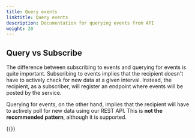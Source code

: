```yaml
---
title: Query events
linktitle: Query events
description: Documentation for querying events from API
weight: 20
---
```


## Query vs Subscribe

The difference between subscribing to events and querying for events is quite important. Subscribing to events implies 
that the recipient doesn't have to actively check for new data at a given interval. Instead, the recipient, as a subscriber,
will register an endpoint where events will be posted by the service.

Querying for events, on the other hand, implies that the recipient will have to actively poll for new data using our 
REST API. This is **not the recommended pattern**, although it is supported.

{{<children />}}
